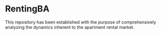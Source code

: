 # RentingBA
This repository has been established with the purpose of comprehensively analyzing the dynamics inherent to the apartment rental market.
